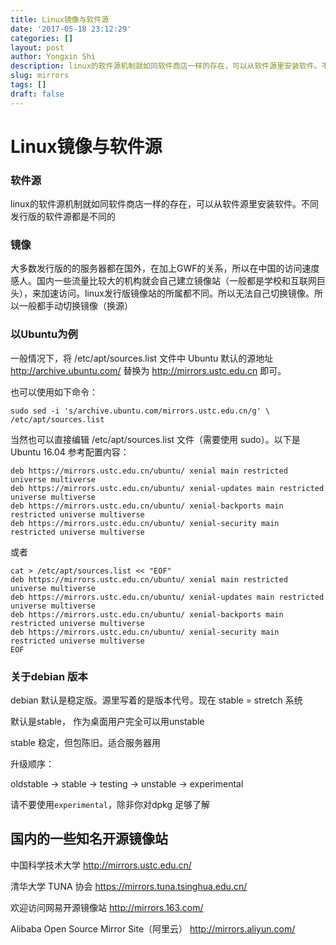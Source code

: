 ```yaml
---
title: Linux镜像与软件源
date: '2017-05-18 23:12:29'
categories: []
layout: post
author: Yongxin Shi
description: linux的软件源机制就如同软件商店一样的存在，可以从软件源里安装软件。不同发行版的软件源都是不同的
slug: mirrors
tags: []
draft: false
---
```


Linux镜像与软件源
==========

### 软件源
linux的软件源机制就如同软件商店一样的存在，可以从软件源里安装软件。不同发行版的软件源都是不同的

### 镜像
大多数发行版的的服务器都在国外，在加上GWF的关系，所以在中国的访问速度感人。国内一些流量比较大的机构就会自己建立镜像站（一般都是学校和互联网巨头），来加速访问。linux发行版镜像站的所属都不同。所以无法自己切换镜像。所以一般都手动切换镜像（换源）


### 以Ubuntu为例
一般情况下，将 /etc/apt/sources.list 文件中 Ubuntu 默认的源地址 http://archive.ubuntu.com/ 替换为 http://mirrors.ustc.edu.cn 即可。

也可以使用如下命令：

    sudo sed -i 's/archive.ubuntu.com/mirrors.ustc.edu.cn/g' \
    /etc/apt/sources.list

当然也可以直接编辑 /etc/apt/sources.list 文件（需要使用 sudo）。以下是 Ubuntu 16.04 参考配置内容：

    deb https://mirrors.ustc.edu.cn/ubuntu/ xenial main restricted universe multiverse
    deb https://mirrors.ustc.edu.cn/ubuntu/ xenial-updates main restricted universe multiverse
    deb https://mirrors.ustc.edu.cn/ubuntu/ xenial-backports main restricted universe multiverse
    deb https://mirrors.ustc.edu.cn/ubuntu/ xenial-security main restricted universe multiverse

或者

    cat > /etc/apt/sources.list << "EOF"
    deb https://mirrors.ustc.edu.cn/ubuntu/ xenial main restricted universe multiverse
    deb https://mirrors.ustc.edu.cn/ubuntu/ xenial-updates main restricted universe multiverse
    deb https://mirrors.ustc.edu.cn/ubuntu/ xenial-backports main restricted universe multiverse
    deb https://mirrors.ustc.edu.cn/ubuntu/ xenial-security main restricted universe multiverse
    EOF

### 关于debian 版本
debian 默认是稳定版。源里写着的是版本代号。现在 stable = stretch 系统

默认是stable， 作为桌面用户完全可以用unstable

stable 稳定，但包陈旧。适合服务器用

升级顺序：

oldstable → stable → testing → unstable → experimental

请不要使用`experimental`，除非你对dpkg 足够了解


## 国内的一些知名开源镜像站

中国科学技术大学
http://mirrors.ustc.edu.cn/

清华大学 TUNA 协会
https://mirrors.tuna.tsinghua.edu.cn/

欢迎访问网易开源镜像站
http://mirrors.163.com/

Alibaba Open Source Mirror Site（阿里云）
http://mirrors.aliyun.com/
